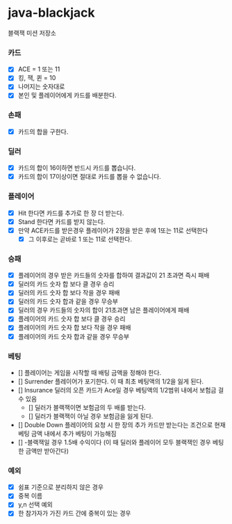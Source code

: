 # java-blackjack

블랙잭 미션 저장소


### 카드
- [X] ACE = 1 또는 11
- [X] 킹, 잭, 퀸 = 10
- [X] 나머지는 숫자대로
- [x] 본인 및 플레이어에게 카드를 배분한다.

### 손패
- [x] 카드의 합을 구한다.

### 딜러
- [x] 카드의 합이 16이하면 반드시 카드를 뽑습니다.
- [x] 카드의 합이 17이상이면 절대로 카드를 뽑을 수 없습니다.

### 플레이어
- [x] Hit 한다면 카드를 추가로 한 장 더 받는다.
- [x] Stand 한다면 카드를 받지 않는다.
- [x] 만약 ACE카드를 받은경우 플레이어가 2장을 받은 후에 1또는 11로 선택한다
  - [x] 그 이후로는 곧바로 1 또는 11로 선택한다.

### 승패
- [X] 플레이어의 경우 받은 카드들의 숫자를 합하여 결과값이 21 초과면 즉시 패배
- [X] 딜러의 카드 숫자 합 보다 클 경우 승리
- [X] 딜러의 카드 숫자 합 보다 작을 경우 패배
- [X] 딜러의 카드 숫자 합과 같을 경우 무승부
- [X] 딜러의 경우 카드들의 숫자의 합이 21초과면 남은 플레이어에게 패배
- [X] 플레이어의 카드 숫자 합 보다 클 경우 승리
- [X] 플레이어의 카드 숫자 합 보다 작을 경우 패배
- [X] 플레이어의 카드 숫자 합과 같을 경우 무승부

### 베팅
- [] 플레이어는 게임을 시작할 때 배팅 금액을 정해야 한다.
- [] Surrender 플레이어가 포기한다. 이 때 최초 베팅액의 1/2을 잃게 된다.
- [] Insurance 딜러의 오픈 카드가 Ace일 경우 베팅액의 1/2범위 내에서 보험금 걸 수 있음
  - [] 딜러가 블랙잭이면 보험금의 두 배를 받는다.
  - [] 딜러가 블랙잭이 아닐 경우 보험금을 잃게 된다.
- [] Double Down 플레이어의 요청 시 한 장의 추가 카드만 받는다는 조건으로 현재 베팅 금액 내에서 추가 베팅이 가능해짐
- [] -블랙잭일 경우 1.5배 수익이다 (이 때 딜러와 플레이어 모두 블랙잭인 경우 베팅한 금액만 받아간다)


### 예외
- [x] 쉼표 기준으로 분리하지 않은 경우
- [x] 중복 이름 
- [x] y,n 선택 예외
- [X] 한 참가자가 가진 카드 간에 중복이 있는 경우